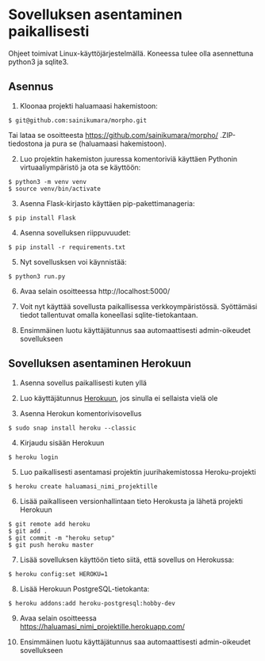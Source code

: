 # Sovelluksen asentaminen paikallisesti

Ohjeet toimivat Linux-käyttöjärjestelmällä. Koneessa tulee olla asennettuna python3 ja sqlite3.

## Asennus

1. Kloonaa projekti haluamaasi hakemistoon:
```
$ git@github.com:sainikumara/morpho.git
```
Tai lataa se osoitteesta https://github.com/sainikumara/morpho/ .ZIP-tiedostona ja pura se (haluamaasi hakemistoon).

2. Luo projektin hakemiston juuressa komentoriviä käyttäen Pythonin virtuaaliympäristö ja ota se käyttöön:
```
$ python3 -m venv venv
$ source venv/bin/activate
```

3. Asenna Flask-kirjasto käyttäen pip-pakettimanageria:
```
$ pip install Flask
```

4. Asenna sovelluksen riippuvuudet:
```
$ pip install -r requirements.txt
```

5. Nyt sovellusksen voi käynnistää:
```
$ python3 run.py
```

6. Avaa selain osoitteessa http://localhost:5000/

7. Voit nyt käyttää sovellusta paikallisessa verkkoympäristössä. Syöttämäsi tiedot tallentuvat omalla koneellasi sqlite-tietokantaan.

8. Ensimmäinen luotu käyttäjätunnus saa automaattisesti admin-oikeudet sovellukseen


## Sovelluksen asentaminen Herokuun

1. Asenna sovellus paikallisesti kuten yllä

2. Luo käyttäjätunnus [Herokuun](https://www.heroku.com/), jos sinulla ei sellaista vielä ole

3. Asenna Herokun komentorivisovellus
```
$ sudo snap install heroku --classic
```

4. Kirjaudu sisään Herokuun
```
$ heroku login
```

5. Luo paikallisesti asentamasi projektin juurihakemistossa Heroku-projekti
```
$ heroku create haluamasi_nimi_projektille
```

6. Lisää paikalliseen versionhallintaan tieto Herokusta ja lähetä projekti Herokuun
```
$ git remote add heroku
$ git add .
$ git commit -m "heroku setup"
$ git push heroku master
```

7. Lisää sovelluksen käyttöön tieto siitä, että sovellus on Herokussa:
```
$ heroku config:set HEROKU=1
```

8. Lisää Herokuun PostgreSQL-tietokanta:
```
$ heroku addons:add heroku-postgresql:hobby-dev
```

9. Avaa selain osoitteessa https://haluamasi_nimi_projektille.herokuapp.com/

10. Ensimmäinen luotu käyttäjätunnus saa automaattisesti admin-oikeudet sovellukseen

